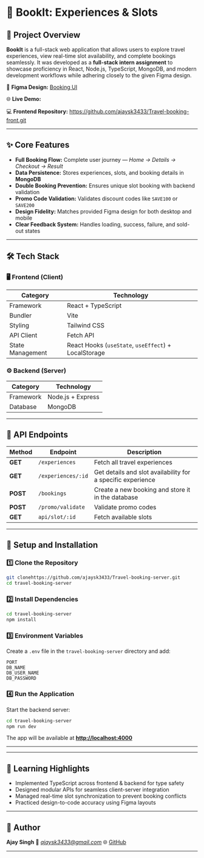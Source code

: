 # 🌟 Booklt: Experiences & Slots

## 🧭 Project Overview

**Booklt** is a full-stack web application that allows users to explore travel experiences, view real-time slot availability, and complete bookings seamlessly.
It was developed as a **full-stack intern assignment** to showcase proficiency in React, Node.js, TypeScript, MongoDB, and modern development workflows while adhering closely to the given Figma design.

🎨 **Figma Design:** [Booking UI](https://www.figma.com/design/8X6E1Ev8YdtZ3erV0lifvb/HD-booking?node-id=0-1&p=f&t=K4scwnxflHmfbb2a-0)

🌐 **Live Demo:**

💻 **Frontend Repository:** https://github.com/ajaysk3433/Travel-booking-front.git

---

## ✨ Core Features

* **Full Booking Flow:** Complete user journey — *Home → Details → Checkout → Result*
* **Data Persistence:** Stores experiences, slots, and booking details in **MongoDB**
* **Double Booking Prevention:** Ensures unique slot booking with backend validation
* **Promo Code Validation:** Validates discount codes like `SAVE100` or `SAVE200`
* **Design Fidelity:** Matches provided Figma design for both desktop and mobile
* **Clear Feedback System:** Handles loading, success, failure, and sold-out states

---

## 🛠️ Tech Stack

### 🖥️ Frontend (Client)

| Category         | Technology                                           |
| ---------------- | ---------------------------------------------------- |
| Framework        | React + TypeScript                                   |
| Bundler          | Vite                                                 |
| Styling          | Tailwind CSS                                         |
| API Client       | Fetch API                                            |
| State Management | React Hooks (`useState`, `useEffect`) + LocalStorage |

### ⚙️ Backend (Server)

| Category  | Technology        |
| --------- | ----------------- |
| Framework | Node.js + Express |
| Database  | MongoDB           |

---

## 🔌 API Endpoints

| Method   | Endpoint           | Description                                                 |
| -------- | ------------------ | ----------------------------------------------------------- |
| **GET**  | `/experiences`     | Fetch all travel experiences                                |
| **GET**  | `/experiences/:id` | Get details and slot availability for a specific experience |
| **POST** | `/bookings`        | Create a new booking and store it in the database           |
| **POST** | `/promo/validate`  | Validate promo codes                                        |
|**GET**   | `api/slot/:id` | Fetch available slots

---

## 🚀 Setup and Installation

### 1️⃣ Clone the Repository

```bash
git clonehttps://github.com/ajaysk3433/Travel-booking-server.git
cd travel-booking-server
```

### 2️⃣ Install Dependencies

```bash
cd travel-booking-server
npm install

```

### 3️⃣ Environment Variables

Create a `.env` file in the `travel-booking-server` directory and add:

```
PORT
DB_NAME
DB_USER_NAME
DB_PASSWORD
```

### 4️⃣ Run the Application

Start the backend server:

```bash
cd travel-booking-server
npm run dev
```

The app will be available at **[http://localhost:4000](http://localhost:4000)**

---

---

## 🧠 Learning Highlights

* Implemented TypeScript across frontend & backend for type safety
* Designed modular APIs for seamless client-server integration
* Managed real-time slot synchronization to prevent booking conflicts
* Practiced design-to-code accuracy using Figma layouts

---

## 💬 Author

**Ajay Singh**
📧 *[ajaysk3433@gmail.com](mailto:ajaysk3433@gmail.com)*
🌐  [GitHub](#)

---

